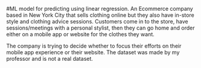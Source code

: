 #ML model for predicting using linear regression.
An Ecommerce company based in New York City that sells clothing online but they also have in-store style and clothing advice sessions.
Customers come in to the store, have sessions/meetings with a personal stylist, then they can go home and order 
either on a mobile app or website for the clothes they want.

The company is trying to decide whether to focus their efforts on their mobile app experience or their website.
The dataset was made by my professor and is not a real dataset.
